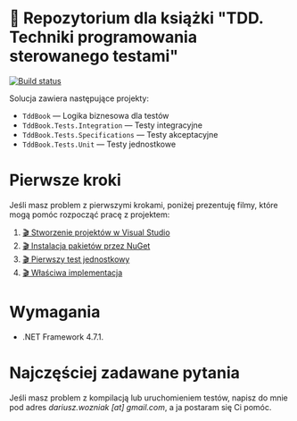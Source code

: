 # 📘 Repozytorium dla książki "TDD. Techniki programowania sterowanego testami"
[![Build status](https://ci.appveyor.com/api/projects/status/t61i7q1xjf9haqbp?svg=true)](https://ci.appveyor.com/project/dariusz-wozniak/tddbook-code)

Solucja zawiera następujące projekty:

- `TddBook` — Logika biznesowa dla testów
- `TddBook.Tests.Integration` — Testy integracyjne
- `TddBook.Tests.Specifications` — Testy akceptacyjne
- `TddBook.Tests.Unit` — Testy jednostkowe

# Pierwsze kroki

Jeśli masz problem z pierwszymi krokami, poniżej prezentuję filmy, które mogą pomóc rozpocząć pracę z projektem:

1. [🎬 Stworzenie projektów w Visual Studio](/docs/0-setup.md)
2. [🎬 Instalacja pakietów przez NuGet](/docs/1-install-packages-via-nuget.md)
3. [🎬 Pierwszy test jednostkowy](/docs/2-first-test.md)
4. [🎬 Właściwa implementacja](/docs/3-valid-implementation.md)

# Wymagania

- .NET Framework 4.7.1.

# Najczęściej zadawane pytania

Jeśli masz problem z kompilacją lub uruchomieniem testów, napisz do mnie pod adres *dariusz.wozniak [at] gmail.com*, a ja postaram się Ci pomóc.
